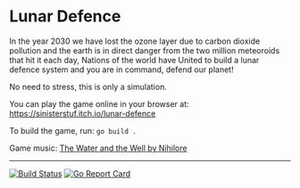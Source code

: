 # Lunar Defence

In the year 2030 we have lost the ozone layer due to carbon dioxide pollution and the earth is in direct danger from the two million meteoroids that hit it each day, Nations of the world have United to build a lunar defence system and you are in command, defend our planet!

No need to stress, this is only a simulation.

You can play the game online in your browser at: https://sinisterstuf.itch.io/lunar-defence

To build the game, run: `go build .`

Game music: [The Water and the Well by Nihilore](https://freemusicarchive.org/music/Nihilore/Broken_Parts/Nihilore_-_Broken_Parts_-_04_The_Water_and_the_Well)

---

[![Build Status](https://travis-ci.com/sinisterstuf/lunar-defence.svg?branch=main)](https://travis-ci.com/sinisterstuf/lunar-defence)
[![Go Report Card](https://goreportcard.com/badge/github.com/sinisterstuf/lunar-defence)](https://goreportcard.com/report/github.com/sinisterstuf/lunar-defence)
